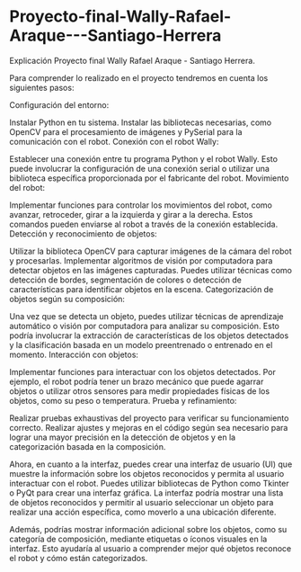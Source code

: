 # Proyecto-final-Wally-Rafael-Araque---Santiago-Herrera
Explicación Proyecto final Wally Rafael Araque - Santiago Herrera.

Para comprender lo realizado en el proyecto tendremos en cuenta los siguientes pasos:

Configuración del entorno:

Instalar Python en tu sistema.
Instalar las bibliotecas necesarias, como OpenCV para el procesamiento de imágenes y PySerial para la comunicación con el robot.
Conexión con el robot Wally:

Establecer una conexión entre tu programa Python y el robot Wally. Esto puede involucrar la configuración de una conexión serial o utilizar una biblioteca específica proporcionada por el fabricante del robot.
Movimiento del robot:

Implementar funciones para controlar los movimientos del robot, como avanzar, retroceder, girar a la izquierda y girar a la derecha. Estos comandos pueden enviarse al robot a través de la conexión establecida.
Detección y reconocimiento de objetos:

Utilizar la biblioteca OpenCV para capturar imágenes de la cámara del robot y procesarlas.
Implementar algoritmos de visión por computadora para detectar objetos en las imágenes capturadas. Puedes utilizar técnicas como detección de bordes, segmentación de colores o detección de características para identificar objetos en la escena.
Categorización de objetos según su composición:

Una vez que se detecta un objeto, puedes utilizar técnicas de aprendizaje automático o visión por computadora para analizar su composición. Esto podría involucrar la extracción de características de los objetos detectados y la clasificación basada en un modelo preentrenado o entrenado en el momento.
Interacción con objetos:

Implementar funciones para interactuar con los objetos detectados. Por ejemplo, el robot podría tener un brazo mecánico que puede agarrar objetos o utilizar otros sensores para medir propiedades físicas de los objetos, como su peso o temperatura.
Prueba y refinamiento:

Realizar pruebas exhaustivas del proyecto para verificar su funcionamiento correcto.
Realizar ajustes y mejoras en el código según sea necesario para lograr una mayor precisión en la detección de objetos y en la categorización basada en la composición.

Ahora, en cuanto a la interfaz, puedes crear una interfaz de usuario (UI) que muestre la información sobre los objetos reconocidos y permita al usuario interactuar con el robot. Puedes utilizar bibliotecas de Python como Tkinter o PyQt para crear una interfaz gráfica. La interfaz podría mostrar una lista de objetos reconocidos y permitir al usuario seleccionar un objeto para realizar una acción específica, como moverlo a una ubicación diferente.

Además, podrías mostrar información adicional sobre los objetos, como su categoría de composición, mediante etiquetas o íconos visuales en la interfaz. Esto ayudaría al usuario a comprender mejor qué objetos reconoce el robot y cómo están categorizados.
